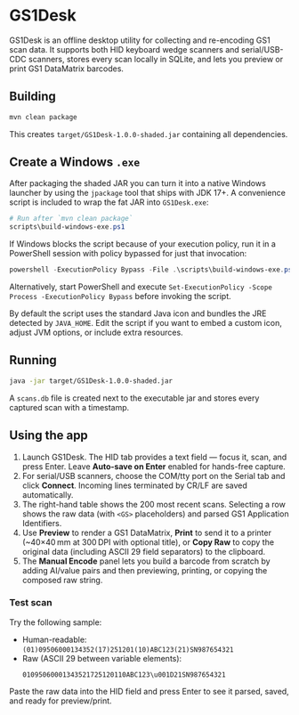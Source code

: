 # GS1Desk

GS1Desk is an offline desktop utility for collecting and re-encoding GS1 scan data. It supports both HID keyboard wedge scanners and serial/USB-CDC scanners, stores every scan locally in SQLite, and lets you preview or print GS1 DataMatrix barcodes.

## Building

```bash
mvn clean package
```

This creates `target/GS1Desk-1.0.0-shaded.jar` containing all dependencies.

## Create a Windows `.exe`

After packaging the shaded JAR you can turn it into a native Windows launcher by
using the `jpackage` tool that ships with JDK 17+. A convenience script is
included to wrap the fat JAR into `GS1Desk.exe`:

```powershell
# Run after `mvn clean package`
scripts\build-windows-exe.ps1
```

If Windows blocks the script because of your execution policy, run it in a
PowerShell session with policy bypassed for just that invocation:

```powershell
powershell -ExecutionPolicy Bypass -File .\scripts\build-windows-exe.ps1
```

Alternatively, start PowerShell and execute `Set-ExecutionPolicy -Scope Process
-ExecutionPolicy Bypass` before invoking the script.

By default the script uses the standard Java icon and bundles the JRE detected
by `JAVA_HOME`. Edit the script if you want to embed a custom icon, adjust JVM
options, or include extra resources.

## Running

```bash
java -jar target/GS1Desk-1.0.0-shaded.jar
```

A `scans.db` file is created next to the executable jar and stores every captured scan with a timestamp.

## Using the app

1. Launch GS1Desk. The HID tab provides a text field — focus it, scan, and press Enter. Leave **Auto-save on Enter** enabled for hands-free capture.
2. For serial/USB scanners, choose the COM/tty port on the Serial tab and click **Connect**. Incoming lines terminated by CR/LF are saved automatically.
3. The right-hand table shows the 200 most recent scans. Selecting a row shows the raw data (with `<GS>` placeholders) and parsed GS1 Application Identifiers.
4. Use **Preview** to render a GS1 DataMatrix, **Print** to send it to a printer (~40×40 mm at 300 DPI with optional title), or **Copy Raw** to copy the original data (including ASCII 29 field separators) to the clipboard.
5. The **Manual Encode** panel lets you build a barcode from scratch by adding AI/value pairs and then previewing, printing, or copying the composed raw string.

### Test scan

Try the following sample:

- Human-readable: `(01)09506000134352(17)251201(10)ABC123(21)SN987654321`
- Raw (ASCII 29 between variable elements):
  ```
  01095060001343521725120110ABC123\u001D21SN987654321
  ```

Paste the raw data into the HID field and press Enter to see it parsed, saved, and ready for preview/print.
